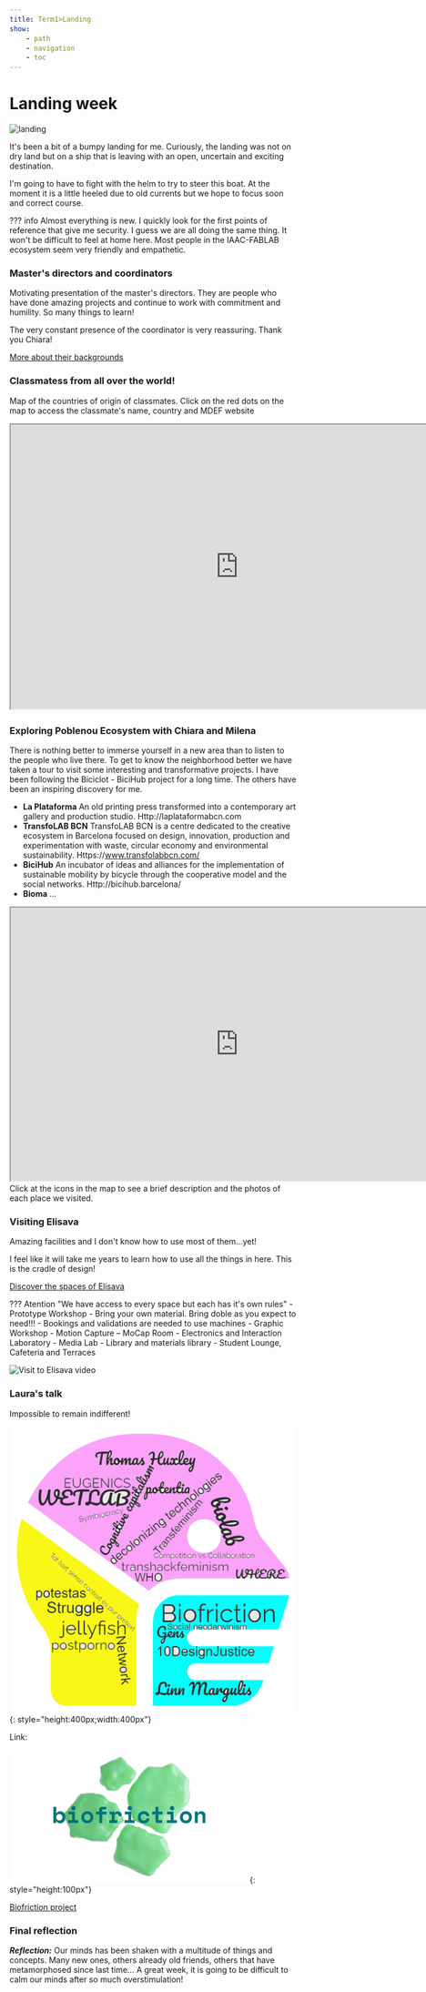 ```yaml
---
title: Term1>Landing
show:
    - path
    - navigation
    - toc
---
```


# Landing week
![landing](../images/albatroslandinggif.gif) 

It's been a bit of a bumpy landing for me. Curiously, the landing was not on dry land but on a ship that is leaving with an open, uncertain and exciting destination.

I'm going to have to fight with the helm to try to steer this boat. At the moment it is a little heeled due to old currents but we hope to focus soon and correct course.

??? info
    Almost everything is new. I quickly look for the first points of reference that give me security. I guess we are all doing the same thing. 
    It won't be difficult to feel at home here. Most people in the IAAC-FABLAB ecosystem seem very friendly and empathetic.

### Master's directors and coordinators

Motivating presentation of the master's directors. They are people
who have done amazing projects and continue to work with
commitment and humility. So many things to learn!

The very constant presence of the coordinator is very reassuring. Thank you Chiara!


[More about their backgrounds](https://mdef.fablabbcn.org/faculty/)


### Classmatess from all over the world!

Map of the countries of origin of classmates. 
Click on the red dots on the map to access the classmate's name, country and MDEF website

<iframe src="https://qgiscloud.com/albertvila/ClassDiversity" width="800" height="500">
</iframe>


### Exploring Poblenou Ecosystem with Chiara and Milena

There is nothing better to immerse yourself in a new area than to listen to the people who live there. To get to know the neighborhood better we have taken a tour to visit some interesting and transformative projects. I have been following the Biciclot - BiciHub project for a long time. The others have been an inspiring discovery for me.

<div class="grid cards" markdown>

-  __La Plataforma__ An old printing press transformed into a contemporary art gallery and production studio. Http://laplataformabcn.com
-  __TransfoLAB BCN__ TransfoLAB BCN is a centre dedicated to the creative ecosystem in Barcelona focused on design, innovation, production and experimentation with waste, circular economy and environmental sustainability. Https://www.transfolabbcn.com/
-  __BiciHub__  An incubator of ideas and alliances for the implementation of sustainable mobility by bicycle through the cooperative model and the social networks. Http://bicihub.barcelona/
-  __Bioma__ ... 

</div>


<iframe src="https://www.google.com/maps/d/embed?mid=1awOvkyxilKIILLqmyBntWZtJ_RRQIz8&hl=ca&ehbc=2E312F" width="800" height="480"></iframe>
Click at the icons in the map to see a brief description and the photos of each place we visited.

### Visiting Elisava

Amazing facilities and I don't know how to use most of them...yet!

I feel like it will take me years to learn how to use all the things in here.
This is the cradle of design!

[Discover the spaces of Elisava](https://www.elisava.net/en/spaces/)

??? Atention "We have access to every space but each has it's own rules"
    - Prototype Workshop
        - Bring your own material. Bring doble as you expect to need!!!
        - Bookings and validations are needed to use machines
    - Graphic Workshop
    - Motion Capture – MoCap Room
    - Electronics and Interaction Laboratory
    - Media Lab
    - Library and materials library
    - Student Lounge, Cafeteria and Terraces

![Visit to Elisava video](../images/ElisavaVisitLR4.gif)

### Laura's talk

Impossible to remain indifferent!

![Shaking concepts](../images/Concepts.png){: style="height:400px;width:400px"}

Link:

![Shaking concepts](../images/biofriction-logo-moving-trans.gif){: style="height:100px"}

[Biofriction project](https://biofriction.org/) 

### Final reflection

***Reflection:*** Our minds has been shaken with a multitude of things and concepts. Many new ones, others already old friends, others that have metamorphosed since last time... A great week, it is going to be difficult to calm our minds after so much overstimulation!